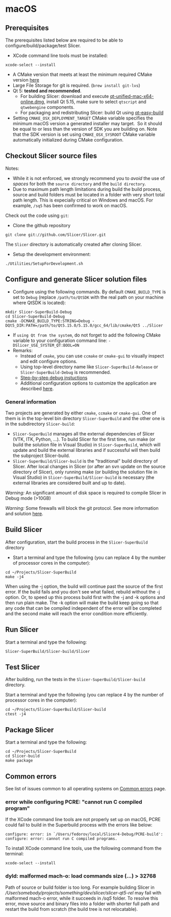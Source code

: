 # macOS

## Prerequisites

The prerequisites listed below are required to be able to configure/build/package/test Slicer.

- XCode command line tools must be installed:
```
xcode-select --install
```
- A CMake version that meets at least the minimum required CMake version [here](https://github.com/Slicer/Slicer/blob/master/CMakeLists.txt#L1)
- Large File Storage for git is required. (`brew install git-lvs`)
- Qt 5: **tested and recommended**.
  - For building Slicer: download and execute [qt-unified-mac-x64-online.dmg](https://download.qt.io/official_releases/online_installers/qt-unified-mac-x64-online.dmg), install Qt 5.15, make sure to select `qtscript` and `qtwebengine` components.
  - For packaging and redistributing Slicer: build Qt using [qt-easy-build](https://github.com/jcfr/qt-easy-build#readme)
- Setting `CMAKE_OSX_DEPLOYMENT_TARGET` CMake variable specifies the minimum macOS version a generated installer may target.  So it should be equal to or less than the version of SDK you are building on. Note that the SDK version is set using `CMAKE_OSX_SYSROOT` CMake variable automatically initialized during CMake configuration.

## Checkout Slicer source files

Notes:
- While it is not enforced, we strongly recommend you to *avoid* the use of *spaces* for both the `source directory` and the `build directory`.
- Due to maximum path length limitations during build the build process, source and build folders must be located in a folder with very short total path length. This is expecially critical on Windows and macOS. For example, `/sq5` has been confirmed to work on macOS.

Check out the code using `git`:
- Clone the github repository</p>
```cd MyProjects
git clone git://github.com/Slicer/Slicer.git
```
The `Slicer` directory is automatically created after cloning Slicer.
- Setup the development environment:
```cd Slicer
./Utilities/SetupForDevelopment.sh
```

## Configure and generate Slicer solution files

- Configure using the following commands. By default `CMAKE_BUILD_TYPE` is set to `Debug` (replace `/path/to/QtSDK` with the real path on your machine where QtSDK is located):
```
mkdir Slicer-SuperBuild-Debug
cd Slicer-SuperBuild-Debug
cmake -DCMAKE_BUILD_TYPE:STRING=Debug -DQt5_DIR:PATH=/path/to/Qt5.15.0/5.15.0/gcc_64/lib/cmake/Qt5 ../Slicer
```
- If `using Qt from the system`, do not forget to add the following CMake variable to your configuration command line: `-DSlicer_USE_SYSTEM_QT:BOOL=ON`
- Remarks:
  - Instead of `cmake`, you can use `ccmake` or `cmake-gui` to visually inspect and edit configure options.
  - Using top-level directory name like `Slicer-SuperBuild-Release` or `Slicer-SuperBuild-Debug` is recommended.
  - [Step-by-step debug instuctions](https://www.slicer.org/wiki/Documentation/Nightly/Developers/Tutorials/Debug_Instructions)
  - Additional configuration options to customize the application are described [here](overview.md#Customized_builds).

### General information

Two projects are generated by either `cmake`, `ccmake` or `cmake-gui`. One of them is in the top-level bin directory `Slicer-SuperBuild` and the other one is in the subdirectory `Slicer-build`:
- `Slicer-SuperBuild` manages all the external dependencies of Slicer (VTK, ITK, Python, ...). To build Slicer for the first time, run make (or build the solution file in Visual Studio) in `Slicer-SuperBuild`, which will update and build the external libraries and if successful will then build the subproject Slicer-build.
- `Slicer-SuperBuild/Slicer-build` is the "traditional" build directory of Slicer.  After local changes in Slicer (or after an svn update on the source directory of Slicer), only running make (or building the solution file in Visual Studio) in `Slicer-SuperBuild/Slicer-build` is necessary (the external libraries are considered built and up to date).

*Warning:* An significant amount of disk space is required to compile Slicer in Debug mode (>10GB)

*Warning:* Some firewalls will block the git protocol. See more information and solution [here](../overview.html#firewall-is-blocking-git-protocol).

## Build Slicer

After configuration, start the build process in the `Slicer-SuperBuild` directory

- Start a terminal and type the following (you can replace 4 by the number of processor cores in the computer):
```
cd ~/Projects/Slicer-SuperBuild
make -j4
```

When using the -j option, the build will continue past the source of the first error. If the build fails and you don't see what failed, rebuild without the -j option. Or, to speed up this process build first with the -j and -k options and then run plain make. The -k option will make the build keep going so that any code that can be compiled independent of the error will be completed and the second make will reach the error condition more efficiently.

## Run Slicer

Start a terminal and type the following:
```
Slicer-SuperBuild/Slicer-build/Slicer
```

## Test Slicer

After building, run the tests in the  `Slicer-SuperBuild/Slicer-build` directory.

Start a terminal and type the following (you can replace 4 by the number of processor cores in the computer):
```
cd ~/Projects/Slicer-SuperBuild/Slicer-build
ctest -j4
```

## Package Slicer

Start a terminal and type the following:
```
cd ~/Projects/Slicer-SuperBuild
cd Slicer-build
make package
```

## Common errors

See list of issues common to all operating systems on [Common errors](common_errors.md) page.

### error while configuring PCRE: "cannot run C compiled program"

If the XCode command line tools are not properly set up on macOS, PCRE could fail to build in the Superbuild process with the errors like below:
```
configure: error: in `/Users/fedorov/local/Slicer4-Debug/PCRE-build':
configure: error: cannot run C compiled programs.
```

To install XCode command line tools, use the following command from the terminal:
```
xcode-select --install
```

### dyld: malformed mach-o: load commands size (...) > 32768

Path of source or build folder is too long. For example building Slicer in */User/somebody/projects/something/dev/slicer/slicer-qt5-rel* may fail with malformed mach-o error, while it succeeds in */sq5* folder. To resolve this error, move source and binary files into a folder with shorter full path and restart the build from scratch (the build tree is not relocatable).
